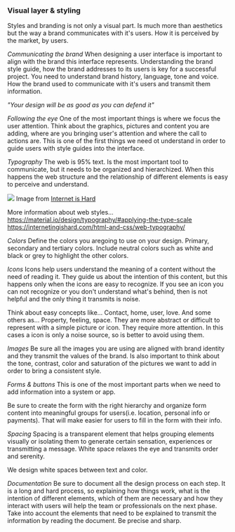 ### Visual layer & styling

Styles and branding is not only a visual part. Is much more than aesthetics but the way a brand communicates with it's users. How it is perceived by the market, by users.

*Communicating the brand*
When designing a user interface is important to align with the brand this interface represents. 
Understanding the brand style guide, how the brand addresses to its users is key for a successful project. You need to understand brand history, language, tone and voice. How the brand used to communicate with it's users and transmit them information. 

_"Your design will be as good as you can defend it"_

*Following the eye*
One of the most important things is where we focus the user attention. Think about the graphics, pictures and content you are adding, where are you bringing user's attention and where the call to actions are. This is one of the first things we need ot understand in order to guide users with style guides into the interface.

*Typography*
The web is 95% text. Is the most important tool to communicate, but it needs to be organized and hierarchized. When this happens the web structure and the relationship of different elements is easy to perceive and understand.

<img src="https://raw.githubusercontent.com/exlskills/course-ASAP-learn-ux-design/master/assets/type.png" />
Image from <a href="https://internetingishard.com/html-and-css/web-typography/">Internet is Hard</a>


More information about web styles…
https://material.io/design/typography/#applying-the-type-scale
https://internetingishard.com/html-and-css/web-typography/


*Colors*
Define the colors you aregoing to use on your design. 
Primary, secondary and tertiary colors. Include neutral colors such as white and black or grey to highlight the other colors. 

*Icons*
Icons help users understand the meaning of a content without the need of reading it. They guide us about the intention of this content, but this happens only when the icons are easy to recognize. If you see an icon you can not recognize or you don't understand what's behind, then is not helpful and the only thing it transmits is noise. 

Think about easy concepts like… Contact, home, user, love.
And some others as… Property, feeling, space. They are more abstract or difficult to represent with a simple picture or icon. They require more attention. In this cases a icon is only a noise source, so is better to avoid using them.

*Images*
Be sure all the images you are using are aligned with brand identity and they transmit the values of the brand. 
Is also important to think about the tone, contrast, color and saturation of the pictures we want to add in order to bring a consistent style.

*Forms & buttons*
This is one of the most important parts when we need to add information into a system or app. 

Be sure to create the form with the right hierarchy and organize form content into meaningful groups for users(i.e. location, personal info or payments). That will make easier for users to fill in the form with their info.

*Spacing*
Spacing is a transparent element that helps grouping elements visually or isolating them to generate certain sensation, experiences or transmitting a message.
White space relaxes the eye and transmits order and serenity.

We design white spaces between text and color.

*Documentation*
Be sure to document all the design process on each step. It is a long and hard process, so explaining how things work, what is the intention of different elements, which of them are necessary and how they interact with users will help the team or professionals on the next phase. Take into account the elements that need to be explained to transmit the information by reading the document. Be precise and sharp. 

